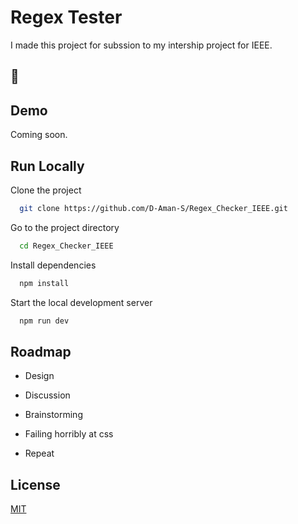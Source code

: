 # Regex Tester

I made this project for subssion to my intership project for IEEE.

## 📸

<!-- ![Regex-Test Screenshot](/src/lib/assets/screen.jpg?raw=true) -->

## Demo

<!-- https://regex-tester-tdi.vercel.app/ -->

Coming soon.

## Run Locally

Clone the project

```bash
  git clone https://github.com/D-Aman-S/Regex_Checker_IEEE.git
```

Go to the project directory

```bash
  cd Regex_Checker_IEEE
```

Install dependencies

```bash
  npm install
```

Start the local development server

```bash
  npm run dev
```

## Roadmap

- Design

- Discussion

- Brainstorming

- Failing horribly at css

- Repeat

## License

[MIT](https://choosealicense.com/licenses/mit/)
